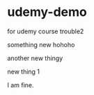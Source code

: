 # udemy-demo
for udemy course trouble2

something new hohoho

another new thingy

new thing 1

I am fine.
